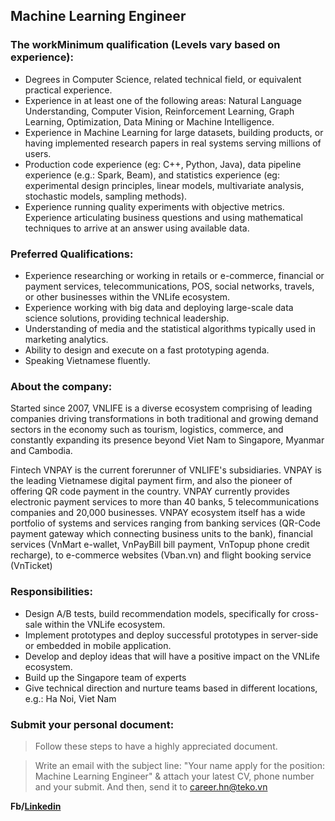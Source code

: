## Machine Learning Engineer

### The workMinimum qualification (Levels vary based on experience):
- Degrees in Computer Science, related technical field, or equivalent practical experience.
- Experience in at least one of the following areas: Natural Language Understanding, Computer Vision, Reinforcement Learning, Graph Learning, Optimization, Data Mining or Machine Intelligence.
- Experience in Machine Learning for large datasets, building products, or having implemented research papers in real systems serving millions of users.
- Production code experience (eg: C++, Python, Java), data pipeline experience (e.g.: Spark, Beam), and statistics experience (eg: experimental design principles, linear models, multivariate analysis, stochastic models, sampling methods).
- Experience running quality experiments with objective metrics. Experience articulating business questions and using mathematical techniques to arrive at an answer using available data.

### Preferred Qualifications:
- Experience researching or working in retails or e-commerce, financial or payment services, telecommunications, POS, social networks, travels, or other businesses within the VNLife ecosystem.
- Experience working with big data and deploying large-scale data science solutions, providing technical leadership.
- Understanding of media and the statistical algorithms typically used in marketing analytics.
- Ability to design and execute on a fast prototyping agenda.
- Speaking Vietnamese fluently.

### About the company:
Started since 2007, VNLIFE is a diverse ecosystem comprising of leading companies driving transformations in both traditional and growing demand sectors in the economy such as tourism, logistics, commerce, and constantly expanding its presence beyond Viet Nam to Singapore, Myanmar and Cambodia.

Fintech VNPAY is the current forerunner of VNLIFE's subsidiaries. VNPAY is the leading Vietnamese digital payment firm, and also the pioneer of offering QR code payment in the country. VNPAY currently provides electronic payment services to more than 40 banks, 5 telecommunications companies and 20,000 businesses. VNPAY ecosystem itself has a wide portfolio of systems and services ranging from banking services (QR-Code payment gateway which connecting business units to the bank), financial services (VnMart e-wallet, VnPayBill bill payment, VnTopup phone credit recharge), to e-commerce websites (Vban.vn) and flight booking service (VnTicket)

### Responsibilities:
- Design A/B tests, build recommendation models, specifically for cross-sale within the VNLife ecosystem.
- Implement prototypes and deploy successful prototypes in server-side or embedded in mobile application.
- Develop and deploy ideas that will have a positive impact on the VNLife ecosystem.
- Build up the Singapore team of experts
- Give technical direction and nurture teams based in different locations, e.g.: Ha Noi, Viet Nam

### Submit your personal document:
> Follow these steps to have a highly appreciated document.

> Write an email with the subject line: "Your name apply for the position: Machine Learning Engineer" & attach your latest CV, phone number and your submit. And then, send it to [career.hn@teko.vn](career.hn@teko.vn)

**Fb/[Linkedin](https://www.linkedin.com/in/hoaitrang13/)**
